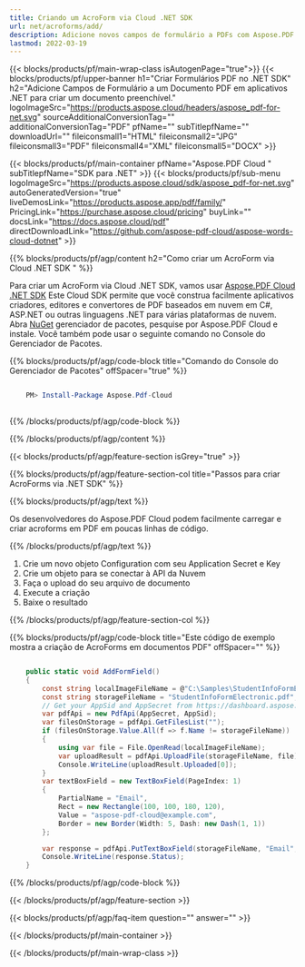 ```yaml
---
title: Criando um AcroForm via Cloud .NET SDK
url: net/acroforms/add/
description: Adicione novos campos de formulário a PDFs com Aspose.PDF Cloud para .NET. Crie AcroForms interativos em segundos.
lastmod: 2022-03-19
---
```


{{< blocks/products/pf/main-wrap-class isAutogenPage="true">}}
{{< blocks/products/pf/upper-banner h1="Criar Formulários PDF no .NET SDK" h2="Adicione Campos de Formulário a um Documento PDF em aplicativos .NET para criar um documento preenchível." logoImageSrc="https://products.aspose.cloud/headers/aspose_pdf-for-net.svg" sourceAdditionalConversionTag="" additionalConversionTag="PDF" pfName="" subTitlepfName="" downloadUrl="" fileiconsmall1="HTML" fileiconsmall2="JPG" fileiconsmall3="PDF" fileiconsmall4="XML" fileiconsmall5="DOCX" >}}

{{< blocks/products/pf/main-container pfName="Aspose.PDF Cloud " subTitlepfName="SDK para .NET" >}}
{{< blocks/products/pf/sub-menu logoImageSrc="https://products.aspose.cloud/sdk/aspose_pdf-for-net.svg"
autoGeneratedVersion="true"
liveDemosLink="https://products.aspose.app/pdf/family/" PricingLink="https://purchase.aspose.cloud/pricing" buyLink="" docsLink="https://docs.aspose.cloud/pdf"  directDownloadLink="https://github.com/aspose-pdf-cloud/aspose-words-cloud-dotnet" >}}

{{% blocks/products/pf/agp/content h2="Como criar um AcroForm via Cloud .NET SDK " %}}

Para criar um AcroForm via Cloud .NET SDK, vamos usar
[Aspose.PDF Cloud .NET SDK](https://products.aspose.cloud/pdf/net/)
Este Cloud SDK permite que você construa facilmente aplicativos criadores, editores e convertores de PDF baseados em nuvem em C#, ASP.NET ou outras linguagens .NET para várias plataformas de nuvem. Abra
[NuGet](https://www.nuget.org/packages/Aspose.Pdf-Cloud)
gerenciador de pacotes, pesquise por
Aspose.PDF Cloud
e instale. Você também pode usar o seguinte comando no Console do Gerenciador de Pacotes.

{{% blocks/products/pf/agp/code-block title="Comando do Console do Gerenciador de Pacotes" offSpacer="true" %}}

```powershell

    PM> Install-Package Aspose.Pdf-Cloud
     
```

{{% /blocks/products/pf/agp/code-block %}}

{{% /blocks/products/pf/agp/content %}}

{{< blocks/products/pf/agp/feature-section isGrey="true" >}}

{{% blocks/products/pf/agp/feature-section-col title="Passos para criar AcroForms via .NET SDK" %}}

{{% blocks/products/pf/agp/text %}}

Os desenvolvedores do Aspose.PDF Cloud podem facilmente carregar e criar acroforms em PDF em poucas linhas de código.

{{% /blocks/products/pf/agp/text %}}

1. Crie um novo objeto Configuration com seu Application Secret e Key
1. Crie um objeto para se conectar à API da Nuvem
1. Faça o upload do seu arquivo de documento
1. Execute a criação
1. Baixe o resultado

{{% /blocks/products/pf/agp/feature-section-col %}}

{{% blocks/products/pf/agp/code-block title="Este código de exemplo mostra a criação de AcroForms em documentos PDF" offSpacer="" %}}

```cs

    public static void AddFormField()
    {
        const string localImageFileName = @"C:\Samples\StudentInfoFormElectronic.pdf";
        const string storageFileName = "StudentInfoFormElectronic.pdf";
        // Get your AppSid and AppSecret from https://dashboard.aspose.cloud (free registration required).            
        var pdfApi = new PdfApi(AppSecret, AppSid);
        var filesOnStorage = pdfApi.GetFilesList("");
        if (filesOnStorage.Value.All(f => f.Name != storageFileName))
        {
            using var file = File.OpenRead(localImageFileName);
            var uploadResult = pdfApi.UploadFile(storageFileName, file);
            Console.WriteLine(uploadResult.Uploaded[0]);
        }
        var textBoxField = new TextBoxField(PageIndex: 1)
        {
            PartialName = "Email",
            Rect = new Rectangle(100, 100, 180, 120),
            Value = "aspose-pdf-cloud@example.com",
            Border = new Border(Width: 5, Dash: new Dash(1, 1))
        };

        var response = pdfApi.PutTextBoxField(storageFileName, "Email", textBoxField);
        Console.WriteLine(response.Status);
    }
```

{{% /blocks/products/pf/agp/code-block %}}

{{< /blocks/products/pf/agp/feature-section >}}

{{< blocks/products/pf/agp/faq-item question="" answer="" >}}

{{< /blocks/products/pf/main-container >}}

{{< /blocks/products/pf/main-wrap-class >}}

